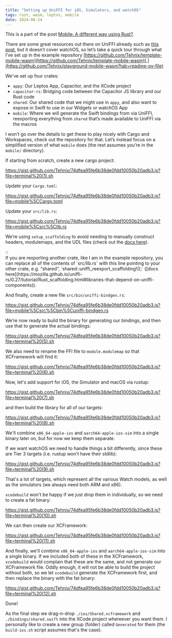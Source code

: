 ```yaml
---
title: "Setting up UniFFI for iOS, Simulators, and watchOS"
tags: rust, wasm, leptos, mobile
date: 2024-06-24
---
```


This is a part of the post [Mobile: A different way using Rust?](/posts/2024-06-25-mobile-a-different-way.html).

There are some great resources out there on UniFFI already such as [this post](https://forgen.tech/en/blog/post/building-an-ios-app-with-rust-using-uniffi), but it doesn’t cover watchOS, so let’s take a quick tour through what I’ve set up in the example repository [https://github.com/Tehnix/template-mobile-wasm](https://github.com/Tehnix/template-mobile-wasm)[.](https://github.com/Tehnix/playground-mobile-wasm?tab=readme-ov-file)

We've set up four crates:

- `appy`: Our Leptos App, Capacitor, and the XCode project
- `capacitor-rs`: Bridging code between the Capacitor JS library and our Rust code
- `shared`: Our shared code that we might use in `appy`, and also want to expose in Swift to use in our Widgets or watchOS App
- `mobile`: Where we will generate the Swift bindings from via UniFFI, reexporting everything from `shared` that’s made available to UniFFI via the macros

I won’t go over the details to get these to play nicely with Cargo and Workspaces, check out the repository for that. Let’s instead focus on a simplified version of what `mobile` does (the rest assumes you’re in the `mobile/` directory).

<div></div><!-- more -->

If starting from scratch, create a new cargo project:

https://gist.github.com/Tehnix/74dfea95fe6b38de0fdd10050b20adb3.js?file=terminal%20(1).sh

Update your `Cargo.toml`:

https://gist.github.com/Tehnix/74dfea95fe6b38de0fdd10050b20adb3.js?file=mobile%5CCargo.toml

Update your `src/lib.rs`:

https://gist.github.com/Tehnix/74dfea95fe6b38de0fdd10050b20adb3.js?file=mobile%5Csrc%5Clib.rs

We’re using `setup_scaffolding` to avoid needing to manually construct headers, modulemaps, and the UDL files (check out the [docs here](https://mozilla.github.io/uniffi-rs/0.27/tutorial/Rust_scaffolding.html#setup-for-crates-using-only-proc-macros)).

<div class="callout">
  <div class="callout-bulb">💡</div>
  If you are rexporting another crate, like I am in the example repository, you can replace all of the contents of `src/lib.rs` with this line pointing to your other crate, e.g. “shared”, `shared::uniffi_reexport_scaffolding!();` ([docs here](https://mozilla.github.io/uniffi-rs/0.27/tutorial/Rust_scaffolding.html#libraries-that-depend-on-uniffi-components)).
</div>

And finally, create a new file `src/bin/uniffi-bindgen.rs`:

https://gist.github.com/Tehnix/74dfea95fe6b38de0fdd10050b20adb3.js?file=mobile%5Csrc%5Cbin%5Cuniffi-bindgen.rs

We’re now ready to build the binary for generating our bindings, and then use that to generate the actual bindings:

https://gist.github.com/Tehnix/74dfea95fe6b38de0fdd10050b20adb3.js?file=terminal%20(5).sh

We also need to rename the FFI file to `module.modulemap` so that XCFramework will find it:

https://gist.github.com/Tehnix/74dfea95fe6b38de0fdd10050b20adb3.js?file=terminal%20(6).sh

Now, let's add support for iOS, the Simulator and macOS via rustup:

https://gist.github.com/Tehnix/74dfea95fe6b38de0fdd10050b20adb3.js?file=terminal%20(7).sh

and then build the library for all of our targets:

https://gist.github.com/Tehnix/74dfea95fe6b38de0fdd10050b20adb3.js?file=terminal%20(8).sh

We'll combine `x86_64-apple-ios` and `aarch64-apple-ios-sim` into a single binary later on, but for now we keep them separate.

If we want watchOS we need to handle things a bit differently, since these are Tier 3 targets (i.e. rustup won't have their stdlib):

https://gist.github.com/Tehnix/74dfea95fe6b38de0fdd10050b20adb3.js?file=terminal%20(9).sh

That's a lot of targets, which represent all the various Watch models, as well as the simulators (we always need both ARM and x86).

`xcodebuild` won't be happy if we just drop them in individually, so we need to create a fat binary:

https://gist.github.com/Tehnix/74dfea95fe6b38de0fdd10050b20adb3.js?file=terminal%20(10).sh

We can then create our XCFramework:

https://gist.github.com/Tehnix/74dfea95fe6b38de0fdd10050b20adb3.js?file=terminal%20(11).sh

And finally, we'll combine `x86_64-apple-ios` and `aarch64-apple-ios-sim` into a single binary. If we included both of these in the XCFramework, `xcodebuild` would complain that these are the same, and not generate our XCFramework file. Oddly enough, it will not be able to build the project without both, so we let `xcodebuild` generate the XCFramework first, and then replace the binary with the fat binary:

https://gist.github.com/Tehnix/74dfea95fe6b38de0fdd10050b20adb3.js?file=terminal%20(12).sh

Done!

As the final step we drag-n-drop `./ios/Shared.xcframework` and `./bindings/shared.swift` into the XCode project whereever you want them. I personally like to create a new group (folder) called `Generated` for them (the `build-ios.sh` script assumes that's the case).
